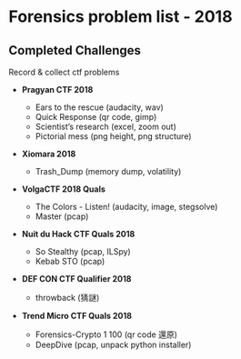 # Forensics problem list - 2018

## Completed Challenges
Record & collect ctf problems

* **Pragyan CTF 2018**
	- Ears to the rescue (audacity, wav)
	- Quick Response (qr code, gimp)
	- Scientist’s research (excel, zoom out)
	- Pictorial mess (png height, png structure)

* **Xiomara 2018**
	- Trash_Dump (memory dump, volatility)

* **VolgaCTF 2018 Quals**
	- The Colors - Listen! (audacity, image, stegsolve)
	- Master (pcap)

* **Nuit du Hack CTF Quals 2018**
	- So Stealthy (pcap, ILSpy)
	- Kebab STO (pcap)

* **DEF CON CTF Qualifier 2018**
	- throwback (猜謎)

* **Trend Micro CTF Quals 2018**
	- Forensics-Crypto 1 100 (qr code 還原)
	- DeepDive (pcap, unpack python installer)